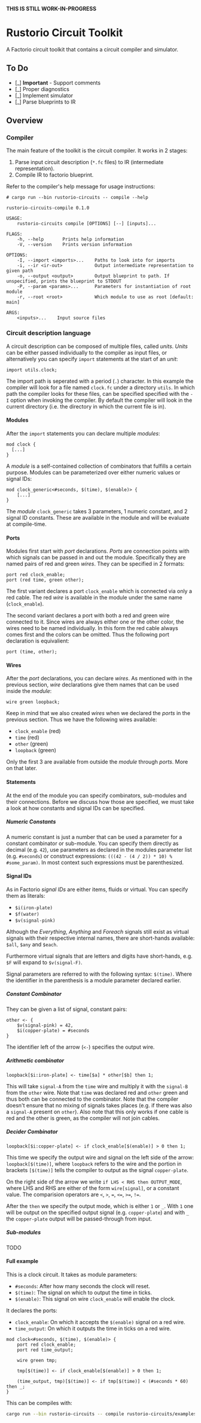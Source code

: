 
**THIS IS STILL WORK-IN-PROGRESS**

# Rustorio Circuit Toolkit

A Factorio circuit toolkit that contains a circuit compiler and simulator.


## To Do

 - [_] **Important** - Support comments
 - [_] Proper diagnostics
 - [_] Implement simulator
 - [_] Parse blueprints to IR


## Overview

### Compiler

The main feature of the toolkit is the circuit compiler. It works in 2 stages:

 1. Parse input circuit description (`*.fc` files) to IR (intermediate representation).
 2. Compile IR to factorio blueprint.
 
Refer to the compiler's help message for usage instructions:

```
# cargo run --bin rustorio-circuits -- compile --help

rustorio-circuits-compile 0.1.0

USAGE:
    rustorio-circuits compile [OPTIONS] [--] [inputs]...

FLAGS:
    -h, --help       Prints help information
    -V, --version    Prints version information

OPTIONS:
    -I, --import <imports>...    Paths to look into for imports
    -i, --ir <ir-out>            Output intermediate representation to given path
    -o, --output <output>        Output blueprint to path. If unspecified, prints the blueprint to STDOUT
    -P, --param <params>...      Parameters for instantiation of root module
    -r, --root <root>            Which module to use as root [default: main]

ARGS:
    <inputs>...    Input source files
```


### Circuit description language

A circuit description can be composed of multiple files, called *units*. *Units* can be either passed individually to
the compiler as input files, or alternatively you can specify `import` statements at the start of an *unit*:

```
import utils.clock;
```

The import path is seperated with a period (`.`) character. In this example the compiler will look for a file named
`clock.fc` under a directory `utils`. In which path the compiler looks for these files, can be specified specified with
the `-I` option when invoking the compiler. By default the compiler will look in the current directory (i.e. the
 directory in which the current file is in). 

#### Modules

After the `import` statements you can declare multiple *modules*:

```
mod clock {
  [...]
}
```

A *module* is a self-contained collection of combinators that fulfills a certain purpose. Modules can be parameterized
over either numeric values or signal IDs:

```
mod clock_generic<#seconds, $(time), $(enable)> {
    [...]
}
```

The *module* `clock_generic` takes 3 parameters, 1 numeric constant, and 2 signal ID constants. These are available in
the module and will be evaluate at compile-time.

#### Ports

Modules first start with *port* declarations. *Ports* are connection points with which signals can be passed in and out 
the module. Specifically they are named pairs of red and green *wires*. They can be specified in 2 formats:

```
port red clock_enable;
port (red time, green other);
```

The first variant declares a port `clock_enable` which is connected via only a red cable. The red *wire* is available in
the module under the same name (`clock_enable`).

The second variant declares a port with both a red and green wire connected to it. Since wires are always either one or
the other color, the wires need to be named individually. In this form the red cable always comes first and the colors
can be omitted. Thus the following port declaration is equivalient:

```
port (time, other);
```

#### Wires

After the *port* declarations, you can declare *wires*. As mentioned with in the previous section, *wire* declarations give
them names that can be used inside the *module*:

```
wire green loopback;
```

Keep in mind that we also created *wires* when we declared the *ports* in the previous section. Thus we have the following
wires available:

 - `clock_enable` (red)
 - `time` (red)
 - `other` (green)
 - `loopback` (green)
 
Only the first 3 are available from outside the *module* through *ports*. More on that later.

#### Statements

At the end of the module you can specify combinators, sub-modules and their connections. Before we discuss how those are
specified, we must take a look at how constants and signal IDs can be specified.

##### Numeric Constants 

A numeric constant is just a number that can be used a parameter for a constant combinator or sub-module. You can
specify them directly as decimal (e.g. `42`), use parameters as declared in the modules parameter list (e.g. `#seconds`)
or construct expressions: `(((42 - (4 / 2)) * 10) % #some_param)`. In most context such expressions must be parenthesized.

#### Signal IDs

As in Factorio *signal IDs* are either items, fluids or virtual. You can specify them as literals:

 - `$i(iron-plate)`
 - `$f(water)`
 - `$v(signal-pink)`
 
Although the *Everything*, *Anything* and *Foreach* signals still exist as virtual signals with their respective
internal names, there are short-hands available: `$all`, `$any` and `$each`.

Furthermore virtual signals that are letters and digits have short-hands, e.g. `$F` will expand to `$v(signal-F)`.

Signal parameters are referred to with the following syntax: `$(time)`. Where the identifier in the parenthesis is a
module parameter declared earlier.

##### Constant Combinator

They can be given a list of signal, constant pairs:

```
other <- {
    $v(signal-pink) = 42,
    $i(copper-plate) = #seconds
} 
```

The identifier left of the arrow (`<-`) specifies the output wire.

##### Arithmetic combinator

```
loopback[$i:iron-plate] <- time[$a] * other[$b] then 1;
```

This will take `signal-A` from the `time` wire and multiply it with the `signal-B` from the `other` wire. Note that
`time` was declared red and `other` green and thus both can be connected to the combinator. Note that the compiler
doesn't ensure that no mixing of signals takes places (e.g. if there was also a `signal-A` present on `other`). Also
note that this only works if one cable is red and the other is green, as the compiler will not join cables. 

##### Decider Combinator

```
loopback[$i:copper-plate] <- if clock_enable[$(enable)] > 0 then 1;
```

This time we specify the output wire and signal on the left side of the arrow: `loopback[$(time)]`, where `loopback`
refers to the wire and the portion in brackets `[$(time)]` tells the compiler to output as the signal `copper-plate`.

On the right side of the arrow we write `if LHS < RHS then OUTPUT_MODE`, where LHS and RHS are either of the form
`wire[signal]`, or a constant value. The comparision operators are `<`, `>`, `=`, `<=`, `>=`, `!=`.

After the `then` we specify the output mode, which is either `1` or `_`. With `1` one will be output on the specified
output signal (e.g. `copper-plate`) and with `_` the `copper-plate` output will be passed-through from input.  

##### Sub-modules

TODO

#### Full example

This is a clock circuit. It takes as module parameters:

 - `#seconds`: After how many seconds the clock will reset.
 - `$(time)`: The signal on which to output the time in ticks.
 - `$(enable)`: This signal on wire `clock_enable` will enable the clock.

It declares the ports:

 - `clock_enable`: On which it accepts the `$(enable)` signal on a red wire.
 - `time_output`: On which it outputs the time in ticks on a red wire.

```
mod clock<#seconds, $(time), $(enable)> {
    port red clock_enable;
    port red time_output;

    wire green tmp;

    tmp[$(time)] <- if clock_enable[$(enable)] > 0 then 1;

    (time_output, tmp)[$(time)] <- if tmp[$(time)] < (#seconds * 60) then _;
}
```

This can be compiles with:

```bash
cargo run --bin rustorio-circuits -- compile rustorio-circuits/examples/clock-generic.fc -r clock -P 42 -P "item-copper-plate" -P "fluid-water"
```
